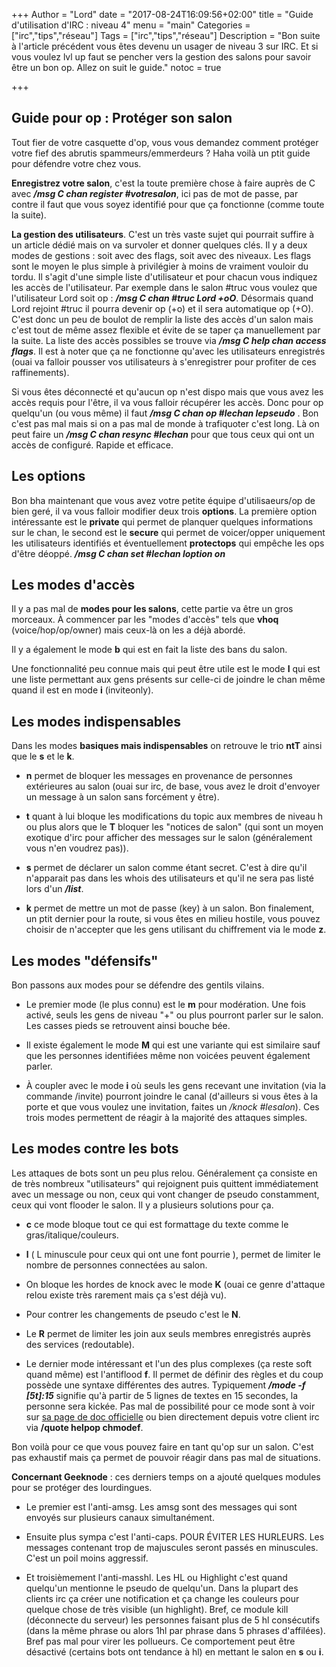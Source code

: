 +++
Author = "Lord"
date = "2017-08-24T16:09:56+02:00"
title = "Guide d'utilisation d'IRC : niveau 4"
menu = "main"
Categories = ["irc","tips","réseau"]
Tags = ["irc","tips","réseau"]
Description = "Bon suite à l'article précédent vous êtes devenu un usager de niveau 3 sur IRC. Et si vous voulez lvl up faut se pencher vers la gestion des salons pour savoir être un bon op. Allez on suit le guide."
notoc = true

+++

## Guide pour op : Protéger son salon
Tout fier de votre casquette d'op, vous vous demandez comment protéger votre fief des abrutis spammeurs/emmerdeurs ? Haha voilà un ptit guide pour défendre votre chez vous.

**Enregistrez votre salon**, c'est la toute première chose à faire auprès de C avec ***/msg C chan register #votresalon***, ici pas de mot de passe, par contre il faut que vous soyez identifié pour que ça fonctionne (comme toute la suite).

**La gestion des utilisateurs**. C'est un très vaste sujet qui pourrait suffire à un article dédié mais on va survoler et donner quelques clés. Il y a deux modes de gestions : soit avec des flags, soit avec des niveaux. Les flags sont le moyen le plus simple à privilégier à moins de vraiment vouloir du tordu. Il s'agit d'une simple liste d'utilisateur et pour chacun vous indiquez les accès de l'utilisateur. Par exemple dans le salon #truc vous voulez que l'utilisateur Lord soit op : ***/msg C chan #truc Lord +oO***. Désormais quand Lord rejoint #truc il pourra devenir op (+o) et il sera automatique op (+O). C'est donc un peu de boulot de remplir la liste des accès d'un salon mais c'est tout de même assez flexible et évite de se taper ça manuellement par la suite. La liste des accès possibles se trouve via ***/msg C help chan access flags***. Il est à noter que ça ne fonctionne qu'avec les utilisateurs enregistrés (ouai va falloir pousser vos utilisateurs à s'enregistrer pour profiter de ces raffinements).

Si vous êtes déconnecté et qu'aucun op n'est dispo mais que vous avez les accès requis pour l'être, il va vous falloir récupérer les accès. Donc pour op quelqu'un (ou vous même) il faut ***/msg C chan op #lechan lepseudo*** . Bon c'est pas mal mais si on a pas mal de monde à trafiquoter c'est long. Là on peut faire un ***/msg C chan resync #lechan*** pour que tous ceux qui ont un accès de configuré. Rapide et efficace.

## Les options
Bon bha maintenant que vous avez votre petite équipe d'utilisaeurs/op de bien geré, il va vous falloir modifier deux trois **options**.
La première option intéressante est le **private** qui permet de planquer quelques informations sur le chan, le second est le **secure** qui permet de voicer/opper uniquement les utilisateurs identifiés et éventuellement **protectops** qui empêche les ops d'être déoppé. ***/msg C chan set #lechan loption on***

## Les modes d'accès
Il y a pas mal de **modes pour les salons**, cette partie va être un gros morceaux. À commencer par les "modes d'accès" tels que **vhoq** (voice/hop/op/owner) mais ceux-là on les a déjà abordé.

Il y a également le mode **b** qui est en fait la liste des bans du salon.

Une fonctionnalité peu connue mais qui peut être utile est le mode **I** qui est une liste permettant aux gens présents sur celle-ci de joindre le chan même quand il est en mode **i** (inviteonly).

## Les modes indispensables
Dans les modes **basiques mais indispensables** on retrouve le trio **ntT** ainsi que le **s** et le **k**.

- **n** permet de bloquer les messages en provenance de personnes extérieures au salon (ouai sur irc, de base, vous avez le droit d'envoyer un message à un salon sans forcément y être).

- **t** quant à lui bloque les modifications du topic aux membres de niveau h ou plus alors que le **T** bloquer les "notices de salon" (qui sont un moyen exotique d'irc pour afficher des messages sur le salon (généralement vous n'en voudrez pas)).

- **s** permet de déclarer un salon comme étant secret. C'est à dire qu'il n'apparait pas dans les whois des utilisateurs et qu'il ne sera pas listé lors d'un ***/list***.

-  **k** permet de mettre un mot de passe (key) à un salon. Bon finalement, un ptit dernier pour la route, si vous êtes en milieu hostile, vous pouvez choisir de n'accepter que les gens utilisant du chiffrement via le mode **z**.

## Les modes "défensifs"
Bon passons aux modes pour se défendre des gentils vilains.

- Le premier mode (le plus connu) est le **m** pour modération. Une fois activé, seuls les gens de niveau "+" ou plus pourront parler sur le salon. Les casses pieds se retrouvent ainsi bouche bée.

- Il existe également le mode **M** qui est une variante qui est similaire sauf que les personnes identifiées même non voicées peuvent également parler.

- À coupler avec le mode **i** où seuls les gens recevant une invitation (via la commande /invite) pourront joindre le canal (d'ailleurs si vous êtes à la porte et que vous voulez une invitation, faites un */knock #lesalon*). Ces trois modes permettent de réagir à la majorité des attaques simples.

## Les modes contre les bots
Les attaques de bots sont un peu plus relou. Généralement ça consiste en de très nombreux "utilisateurs" qui rejoignent puis quittent immédiatement avec un message ou non, ceux qui vont changer de pseudo constamment, ceux qui vont flooder le salon. Il y a plusieurs solutions pour ça.

- **c** ce mode bloque tout ce qui est formattage du texte comme le gras/italique/couleurs.

- **l** ( L minuscule pour ceux qui ont une font pourrie ), permet de limiter le nombre de personnes connectées au salon.

- On bloque les hordes de knock avec le mode **K** (ouai ce genre d'attaque relou existe très rarement mais ça s'est déjà vu).

- Pour contrer les changements de pseudo c'est le **N**.

- Le **R** permet de limiter les join aux seuls membres enregistrés auprès des services (redoutable).

- Le dernier mode intéressant et l'un des plus complexes (ça reste soft quand même) est l'antiflood **f**. Il permet de définir des règles et du coup possède une syntaxe différentes des autres. Typiquement ***/mode -f [5t]:15*** signifie qu'à partir de 5 lignes de textes en 15 secondes, la personne sera kickée. Pas mal de possibilité pour ce mode sont à voir sur [sa page de doc officielle](https://www.unrealircd.org/docs/Anti-flood_features#Channel_mode_f) ou bien directement depuis votre client irc via **/quote helpop chmodef**.

Bon voilà pour ce que vous pouvez faire en tant qu'op sur un salon. C'est pas exhaustif mais ça permet de pouvoir réagir dans pas mal de situations.

**Concernant Geeknode** : ces derniers temps on a ajouté quelques modules pour se protéger des lourdingues.

 - Le premier est l'anti-amsg. Les amsg sont des messages qui sont envoyés sur plusieurs canaux simultanément.
 - Ensuite plus sympa c'est l'anti-caps. POUR ÉVITER LES HURLEURS. Les messages contenant trop de majuscules seront passés en minuscules. C'est un poil moins aggressif.
 
 - Et troisièmement l'anti-masshl. Les HL ou Highlight c'est quand quelqu'un mentionne le pseudo de quelqu'un. Dans la plupart des clients irc ça créer une notification et ça change les couleurs pour quelque chose de très visible (un highlight). Bref, ce module kill (déconnecte du serveur) les personnes faisant plus de 5 hl consécutifs (dans la même phrase ou alors 1hl par phrase dans 5 phrases d'affilées). Bref pas mal pour virer les pollueurs. Ce comportement peut être désactivé (certains bots ont tendance à hl) en mettant le salon en **s** ou **i**.

